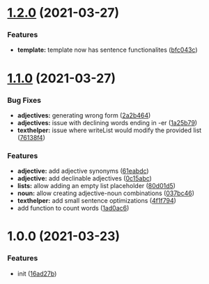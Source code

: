 # [1.2.0](https://github.com/TimoBechtel/satzbau/compare/v1.1.0...v1.2.0) (2021-03-27)


### Features

* **template:** template now has sentence functionalites ([bfc043c](https://github.com/TimoBechtel/satzbau/commit/bfc043cfb67dac44b9a80fcc1270db74e00d22c0))

# [1.1.0](https://github.com/TimoBechtel/satzbau/compare/v1.0.0...v1.1.0) (2021-03-27)


### Bug Fixes

* **adjectives:** generating wrong form ([2a2b464](https://github.com/TimoBechtel/satzbau/commit/2a2b4645b251548553e45951ee704484a577e6b5))
* **adjectives:** issue with declining words ending in -er ([1a25b79](https://github.com/TimoBechtel/satzbau/commit/1a25b7922646ee39cdbd0bcb5c0ce306365b5fdd))
* **texthelper:** issue where writeList would modify the provided list ([76138f4](https://github.com/TimoBechtel/satzbau/commit/76138f4c3c5785144478b09f7ca604918a2e2eee))


### Features

* **adjective:** add adjective synonyms ([61eabdc](https://github.com/TimoBechtel/satzbau/commit/61eabdc7810370beea33eb00bbe2e0dbcb6a2f74))
* **adjective:** add declinable adjectives ([0c15abc](https://github.com/TimoBechtel/satzbau/commit/0c15abcf44d29c74c5d77dea554e65b3995ebb44))
* **lists:** allow adding an empty list placeholder ([80d01d5](https://github.com/TimoBechtel/satzbau/commit/80d01d5a147e5bed8af98dce31911eedade4525f))
* **noun:** allow creating adjective-noun combinations ([037bc46](https://github.com/TimoBechtel/satzbau/commit/037bc46e0def7d20089997d48d7eb386ac029112))
* **texthelper:** add small sentence optimizations ([4f1f794](https://github.com/TimoBechtel/satzbau/commit/4f1f794ab149ecf9b6f231d6d6c879b3d80fba49))
* add function to count words ([1ad0ac6](https://github.com/TimoBechtel/satzbau/commit/1ad0ac66967489c45adb780019660a137ed1ae34))

# 1.0.0 (2021-03-23)

### Features

- init ([16ad27b](https://github.com/TimoBechtel/satzbau/commit/16ad27b1de404202c22b0992e310351f664401c2))
